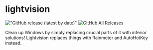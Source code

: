 # lightvision

[!["GitHub release (latest by date)"](https://img.shields.io/github/v/release/sctanf/lightvision?style=flat-square)](https://github.com/sctanf/lightvision/releases/latest) 
[![GitHub All Releases](https://img.shields.io/github/downloads/sctanf/lightvision/total?style=flat-square)](https://github.com/sctanf/lightvision/releases)

Clean up Windows by simply replacing crucial parts of it with inferior solutions!
Lightvision replaces things with Rainmeter and AutoHotKey instead.
